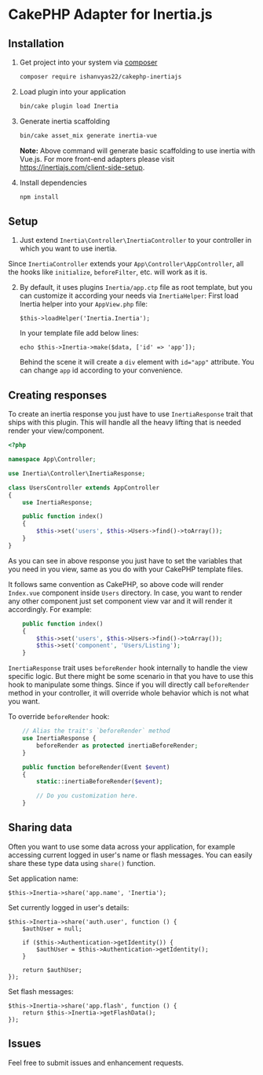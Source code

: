 # CakePHP Adapter for Inertia.js

## Installation

1. Get project into your system via [composer](https://getcomposer.org)

    ```bash
    composer require ishanvyas22/cakephp-inertiajs
    ```

2. Load plugin into your application

    ```bash
    bin/cake plugin load Inertia
    ```

3. Generate inertia scaffolding

    ```bash
    bin/cake asset_mix generate inertia-vue
    ```

    **Note:** Above command will generate basic scaffolding to use inertia with Vue.js. For more front-end adapters please visit https://inertiajs.com/client-side-setup.

3. Install dependencies

    ```bash
    npm install
    ```

## Setup

1. Just extend `Inertia\Controller\InertiaController` to your controller in which you want to use inertia.

Since `InertiaController` extends your `App\Controller\AppController`, all the hooks like `initialize`, `beforeFilter`, etc. will work as it is.

2. By default, it uses plugins `Inertia/app.ctp` file as root template, but you can customize it according your needs via `InertiaHelper`:
    First load Inertia helper into your ``AppView.php`` file:
    ```
    $this->loadHelper('Inertia.Inertia');
    ```

    In your template file add below lines:
    ```
    echo $this->Inertia->make($data, ['id' => 'app']);
    ```

    Behind the scene it will create a `div` element with `id="app"` attribute. You can change ``app`` id according to your convenience.

## Creating responses

To create an inertia response you just have to use `InertiaResponse` trait that ships with this plugin. This will handle all the heavy lifting that is needed render your view/component.

```php
<?php

namespace App\Controller;

use Inertia\Controller\InertiaResponse;

class UsersController extends AppController
{
    use InertiaResponse;

    public function index()
    {
        $this->set('users', $this->Users->find()->toArray());
    }
}
```

As you can see in above response you just have to set the variables that you need in you view, same as you do with your CakePHP template files.

It follows same convention as CakePHP, so above code will render `Index.vue` component inside `Users` directory. In case, you want to render any other component just set component view var and it will render it accordingly. For example:

```php
    public function index()
    {
        $this->set('users', $this->Users->find()->toArray());
        $this->set('component', 'Users/Listing');
    }
```

`InertiaResponse` trait uses `beforeRender` hook internally to handle the view specific logic. But there might be some scenario in that you have to use this hook to manipulate some things. Since if you will directly call `beforeRender` method in your controller, it will override whole behavior which is not what you want.

To override `beforeRender` hook:
```php
    // Alias the trait's `beforeRender` method
    use InertiaResponse {
        beforeRender as protected inertiaBeforeRender;
    }

    public function beforeRender(Event $event)
    {
        static::inertiaBeforeRender($event);

        // Do you customization here.
    }
```

## Sharing data

Often you want to use some data across your application, for example accessing current logged in user's name or flash messages. You can easily share these type data using ``share()`` function.

Set application name:

```
$this->Inertia->share('app.name', 'Inertia');
```

Set currently logged in user's details:

```
$this->Inertia->share('auth.user', function () {
    $authUser = null;

    if ($this->Authentication->getIdentity()) {
        $authUser = $this->Authentication->getIdentity();
    }

    return $authUser;
});
```

Set flash messages:

```
$this->Inertia->share('app.flash', function () {
    return $this->Inertia->getFlashData();
});
```

## Issues
Feel free to submit issues and enhancement requests.
